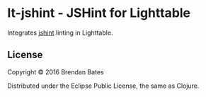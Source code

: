 # lt-jshint - JSHint for Lighttable

Integrates [jshint](http://jshint.com/) linting in Lighttable.



## License

Copyright © 2016 Brendan Bates

Distributed under the Eclipse Public License, the same as Clojure.
